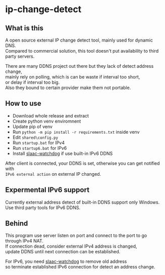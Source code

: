# ip-change-detect
## What is this
A open source external IP change detect tool, mainly used for dynamic DNS.  
Compared to commercial solution, this tool doesn't put availability to third party servers.

There are many DDNS project out there but they lack of detect address change,  
mainly rely on polling, which is can be waste if interval too short,  
or delay if interval too big.  
Also they bound to certain provider make them not portable.

## How to use
- Download whole release and extract
- Create python venv enviromnent
- Update pip of venv
- Run `python -m pip install -r requirements.txt` inside venv
- Edit `shared\config.py`
- Run `startup.bat` for IPv4
- Run `startup6.bat` for IPv6
- Install [slaac-watchdog](https://github.com/mhtvsSFrpHdE/slaac-watchdog) if use built-in IPv6 DDNS

After client is connected, your DDNS is set, otherwise you can get notified with  
`IPv6 external action` on external IP changed.

## Expermental IPv6 support
Currently external address detect of built-in DDNS support only Windows.  
Use third party tools for IPv6 DDNS.

## Behind
This program use server listen on port and connect to the port to go through IPv4 NAT.  
If connection dead, consider external IPv4 address is changed,  
update DDNS until next connection can be established.

For IPv6, you need [slaac-watchdog](https://github.com/mhtvsSFrpHdE/slaac-watchdog) to remove old address  
so terminate established IPv6 connection for detect an address change.
